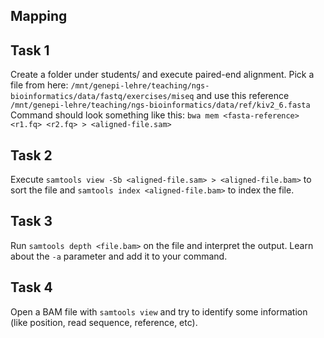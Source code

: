 ## Mapping


## Task 1
Create a folder under students/<q-number> and execute paired-end alignment. Pick a file from here: `/mnt/genepi-lehre/teaching/ngs-bioinformatics/data/fastq/exercises/miseq` and use this reference `/mnt/genepi-lehre/teaching/ngs-bioinformatics/data/ref/kiv2_6.fasta`
Command should look something like this:
`bwa mem <fasta-reference> <r1.fq> <r2.fq> > <aligned-file.sam>`

## Task 2 
Execute `samtools view -Sb <aligned-file.sam> > <aligned-file.bam>` to sort the file
 and `samtools index <aligned-file.bam>` to index the file.
 
## Task 3 
Run `samtools depth <file.bam>` on the file and interpret the output. Learn about the `-a` parameter and add it to your command. 

## Task 4
 Open a BAM file with `samtools view` and try to identify some information (like position, read sequence, reference, etc). 
